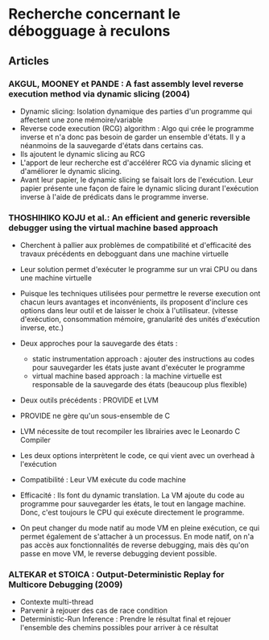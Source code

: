 # Recherche concernant le débogguage à reculons

## Articles

### AKGUL, MOONEY et PANDE : A fast assembly level reverse execution method via dynamic slicing (2004)

- Dynamic slicing: Isolation dynamique des parties d'un programme qui affectent une zone mémoire/variable 
- Reverse code execution (RCG) algorithm : Algo qui crée le programme inverse et n'a donc pas besoin de garder un ensemble d'états.  Il y a néanmoins de la sauvegarde d'états dans certains cas.
- Ils ajoutent le dynamic slicing au RCG
- L'apport de leur recherche est d'accélérer RCG via dynamic slicing et d'améliorer le dynamic slicing.
- Avant leur papier, le dynamic slicing se faisait lors de l'exécution. Leur papier présente une façon de faire le dynamic slicing durant l'exécution inverse à l'aide de prédicats dans le programme inverse.


### THOSHIHIKO KOJU et al.: An efficient and generic reversible debugger using the virtual machine based approach

- Cherchent à pallier aux problèmes de compatibilité et d'efficacité des travaux précédents en debogguant dans une machine virtuelle
- Leur solution permet d'exécuter le programme sur un vrai CPU ou dans une machine virtuelle
- Puisque les techniques utilisées pour permettre le reverse execution ont chacun leurs avantages et inconvénients, ils proposent d'inclure ces options dans leur outil et de laisser le choix à l'utilisateur. (vitesse d'exécution, consommation mémoire, granularité des unités d'exécution inverse, etc.)
- Deux approches pour la sauvegarde des états :
	- static instrumentation approach : ajouter des instructions au codes pour sauvegarder les états juste avant d'exécuter le programme
	- virtual machine based approach : la machine virtuelle est responsable de la sauvegarde des états (beaucoup plus flexible)
- Deux outils précédents : PROVIDE et LVM
- PROVIDE ne gère qu'un sous-ensemble de C
- LVM nécessite de tout recompiler les librairies avec le Leonardo C Compiler
- Les deux options interprètent le code, ce qui vient avec un overhead à l'exécution

- Compatibilité : Leur VM exécute du code machine
- Efficacité : Ils font du dynamic translation. La VM ajoute du code au programme pour sauvegarder les états, le tout en langage machine. Donc, c'est toujours le CPU qui exécute directement le programme.
- On peut changer du mode natif au mode VM en pleine exécution, ce qui permet également de s'attacher à un processus. En mode natif, on n'a pas accès aux fonctionnalités de reverse debugging, mais dès qu'on passe en move VM, le reverse debugging devient possible.




### ALTEKAR et STOICA : Output-Deterministic Replay for Multicore Debugging (2009)

- Contexte multi-thread
- Parvenir à rejouer des cas de race condition
- Deterministic-Run Inference : Prendre le résultat final et rejouer l'ensemble des chemins possibles pour arriver à ce résultat

